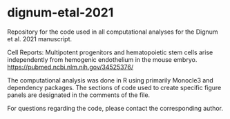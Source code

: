 # dignum-etal-2021
Repository for the code used in all computational analyses for the Dignum et al. 2021 manuscript.

Cell Reports: Multipotent progenitors and hematopoietic stem cells arise independently from hemogenic endothelium in the mouse embryo.
https://pubmed.ncbi.nlm.nih.gov/34525376/

The computational analysis was done in R using primarily Monocle3 and dependency packages.
The sections of code used to create specific figure panels are designated in the comments of the file.

For questions regarding the code, please contact the corresponding author.
